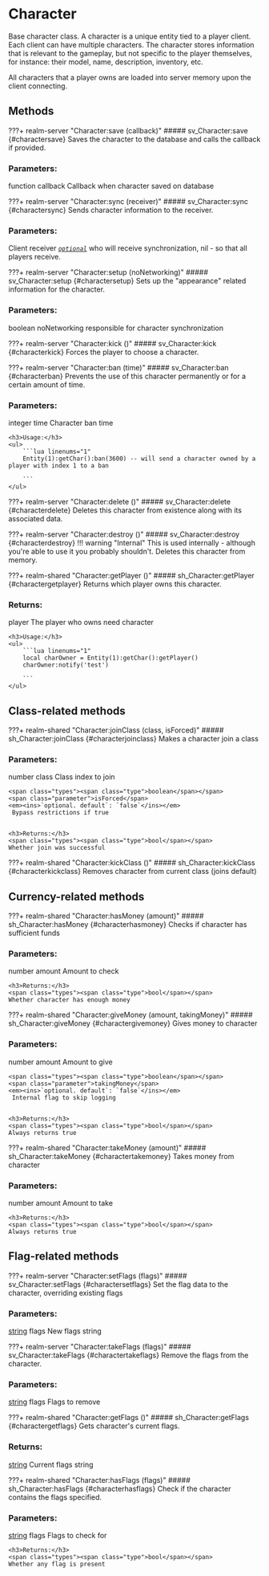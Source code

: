 # Character
Base character class.
 A character is a unique entity tied to a player client. Each client can have multiple characters.
The character stores information that is relevant to the gameplay, but not specific to the player themselves, for instance: their model, name, description, inventory, etc.

All characters that a player owns are loaded into server memory upon the client connecting.

## Methods
???+ realm-server "<a id=Character:save></a>Character:save (callback)"
    ##### sv_Character:save {#charactersave}
    Saves the character to the database and calls the callback if provided.
    <h3>Parameters:</h3>
    <span class="types"><span class="type">function</span></span>
    <span class="parameter">callback</span>
     Callback when character saved on database



???+ realm-server "<a id=Character:sync></a>Character:sync (receiver)"
    ##### sv_Character:sync {#charactersync}
    Sends character information to the receiver.
    <h3>Parameters:</h3>
    <span class="types"><span class="type">Client</span></span>
    <span class="parameter">receiver</span>
    <em><ins>`optional`</ins></em>
     who will receive synchronization, nil - so that all players receive.



???+ realm-server "<a id=Character:setup></a>Character:setup (noNetworking)"
    ##### sv_Character:setup {#charactersetup}
    Sets up the "appearance" related information for the character.
    <h3>Parameters:</h3>
    <span class="types"><span class="type">boolean</span></span>
    <span class="parameter">noNetworking</span>
     responsible for character synchronization



???+ realm-server "<a id=Character:kick></a>Character:kick ()"
    ##### sv_Character:kick {#characterkick}
    Forces the player to choose a character.

???+ realm-server "<a id=Character:ban></a>Character:ban (time)"
    ##### sv_Character:ban {#characterban}
    Prevents the use of this character permanently or for a certain amount of time.
    <h3>Parameters:</h3>
    <span class="types"><span class="type">integer</span></span>
    <span class="parameter">time</span>
     Сharacter ban time



    <h3>Usage:</h3>
    <ul>
        ```lua linenums="1"
        Entity(1):getChar():ban(3600) -- will send a character owned by a player with index 1 to a ban

        ```
    </ul>
???+ realm-server "<a id=Character:delete></a>Character:delete ()"
    ##### sv_Character:delete {#characterdelete}
    Deletes this character from existence along with its associated data.

???+ realm-server "<a id=Character:destroy></a>Character:destroy ()"
    ##### sv_Character:destroy {#characterdestroy}
    !!! warning "Internal"
        This is used internally - although you're able to use it you probably shouldn't.
    Deletes this character from memory.

???+ realm-shared "<a id=Character:getPlayer></a>Character:getPlayer ()"
    ##### sh_Character:getPlayer {#charactergetplayer}
    Returns which player owns this character.
    <h3>Returns:</h3>
    <span class="types"><span class="type">player</span></span>
    The player who owns need character



    <h3>Usage:</h3>
    <ul>
        ```lua linenums="1"
        local charOwner = Entity(1):getChar():getPlayer()
		charOwner:notify('test')

        ```
    </ul>
## Class-related methods

???+ realm-shared "<a id=Character:joinClass></a>Character:joinClass (class, isForced)"
    ##### sh_Character:joinClass {#characterjoinclass}
    Makes a character join a class
    <h3>Parameters:</h3>
    <span class="types"><span class="type">number</span></span>
    <span class="parameter">class</span>
     Class index to join

    <span class="types"><span class="type">boolean</span></span>
    <span class="parameter">isForced</span>
    <em><ins>`optional. default`: `false`</ins></em>
     Bypass restrictions if true


    <h3>Returns:</h3>
    <span class="types"><span class="type">bool</span></span>
    Whether join was successful



???+ realm-shared "<a id=Character:kickClass></a>Character:kickClass ()"
    ##### sh_Character:kickClass {#characterkickclass}
    Removes character from current class (joins default)

## Currency-related methods

???+ realm-shared "<a id=Character:hasMoney></a>Character:hasMoney (amount)"
    ##### sh_Character:hasMoney {#characterhasmoney}
    Checks if character has sufficient funds
    <h3>Parameters:</h3>
    <span class="types"><span class="type">number</span></span>
    <span class="parameter">amount</span>
     Amount to check


    <h3>Returns:</h3>
    <span class="types"><span class="type">bool</span></span>
    Whether character has enough money



???+ realm-shared "<a id=Character:giveMoney></a>Character:giveMoney (amount, takingMoney)"
    ##### sh_Character:giveMoney {#charactergivemoney}
    Gives money to character
    <h3>Parameters:</h3>
    <span class="types"><span class="type">number</span></span>
    <span class="parameter">amount</span>
     Amount to give

    <span class="types"><span class="type">boolean</span></span>
    <span class="parameter">takingMoney</span>
    <em><ins>`optional. default`: `false`</ins></em>
     Internal flag to skip logging


    <h3>Returns:</h3>
    <span class="types"><span class="type">bool</span></span>
    Always returns true



???+ realm-shared "<a id=Character:takeMoney></a>Character:takeMoney (amount)"
    ##### sh_Character:takeMoney {#charactertakemoney}
    Takes money from character
    <h3>Parameters:</h3>
    <span class="types"><span class="type">number</span></span>
    <span class="parameter">amount</span>
     Amount to take


    <h3>Returns:</h3>
    <span class="types"><span class="type">bool</span></span>
    Always returns true



## Flag-related methods

???+ realm-server "<a id=Character:setFlags></a>Character:setFlags (flags)"
    ##### sv_Character:setFlags {#charactersetflags}
    Set the flag data to the character, overriding existing flags
    <h3>Parameters:</h3>
    <span class="types"><a class="type" href="https://www.lua.org/manual/5.1/manual.html#5.4">string</a></span>
    <span class="parameter">flags</span>
     New flags string



???+ realm-server "<a id=Character:takeFlags></a>Character:takeFlags (flags)"
    ##### sv_Character:takeFlags {#charactertakeflags}
    Remove the flags from the character.
    <h3>Parameters:</h3>
    <span class="types"><a class="type" href="https://www.lua.org/manual/5.1/manual.html#5.4">string</a></span>
    <span class="parameter">flags</span>
     Flags to remove



???+ realm-shared "<a id=Character:getFlags></a>Character:getFlags ()"
    ##### sh_Character:getFlags {#charactergetflags}
    Gets character's current flags.
    <h3>Returns:</h3>
    <span class="types"><a class="type" href="https://www.lua.org/manual/5.1/manual.html#5.4">string</a></span>
    Current flags string



???+ realm-shared "<a id=Character:hasFlags></a>Character:hasFlags (flags)"
    ##### sh_Character:hasFlags {#characterhasflags}
    Check if the character contains the flags specified.
    <h3>Parameters:</h3>
    <span class="types"><a class="type" href="https://www.lua.org/manual/5.1/manual.html#5.4">string</a></span>
    <span class="parameter">flags</span>
     Flags to check for


    <h3>Returns:</h3>
    <span class="types"><span class="type">bool</span></span>
    Whether any flag is present



